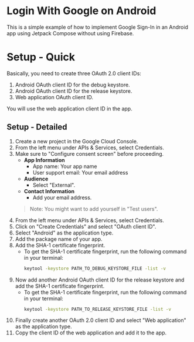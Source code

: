 # Login With Google on Android
This is a simple example of how to implement Google Sign-In in an Android app using Jetpack Compose without using Firebase.


# Setup - Quick
Basically, you need to create three OAuth 2.0 client IDs:
1. Android OAuth client ID for the debug keystore.
2. Android OAuth client ID for the release keystore.
3. Web application OAuth client ID.

You will use the web application client ID in the app.


## Setup - Detailed
1. Create a new project in the Google Cloud Console.
2. From the left menu under APIs & Services, select Credentials.
3. Make sure to "Configure consent screen" before proceeding.
   - **App Information**
     - App name: Your app name
     - User support email: Your email address
   - **Audience**
     - Select "External".
   - **Contact Information**
     - Add your email address.
   > Note: You might want to add yourself in "Test users".
4. From the left menu under APIs & Services, select Credentials.
5. Click on "Create Credentials" and select "OAuth client ID".
6. Select "Android" as the application type.
7. Add the package name of your app.
8. Add the SHA-1 certificate fingerprint.
   - To get the SHA-1 certificate fingerprint, run the following command in your terminal:
     ```bash
     keytool -keystore PATH_TO_DEBUG_KEYSTORE_FILE -list -v
     ```
9. Now add another Android OAuth client ID for the release keystore and add the SHA-1 certificate fingerprint.
   - To get the SHA-1 certificate fingerprint, run the following command in your terminal:
     ```bash
     keytool -keystore PATH_TO_RELEASE_KEYSTORE_FILE -list -v
     ```
10. Finally create another OAuth 2.0 client ID and select "Web application" as the application type.
11. Copy the client ID of the web application and add it to the app.